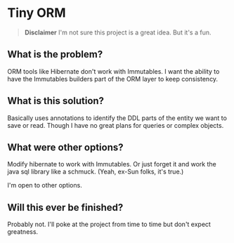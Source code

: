 # Tiny ORM

> **Disclaimer** I'm not sure this project is a great idea. But it's a fun.

## What is the problem?

ORM tools like Hibernate don't work with Immutables. I want
the ability to have the Immutables builders part of the ORM
layer to keep consistency.

## What is this solution?

Basically uses annotations to identify the DDL parts of the
entity we want to save or read. Though I have no great plans
for queries or complex objects.

## What were other options?

Modify hibernate to work with Immutables. Or just forget it
and work the java sql library like a schmuck. (Yeah, ex-Sun folks,
it's true.)

I'm open to other options.

## Will this ever be finished?

Probably not. I'll poke at the project from time to time
but don't expect greatness.